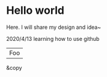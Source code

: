 # Hello world
Here. I will share my design and idea~

2020/4/13 learning how to use github

<table>
    <tr>
        <td>Foo</td>
    </tr>
</table>

&copy
